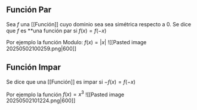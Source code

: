 ## Función Par
Sea $f$ una [[Función]] cuyo dominio sea sea simétrica respecto a 0.
Se dice que $f$ es **una función par si $f(x)=f(-x)$ 

Por ejemplo la función Modulo: $f(x)=|x|$
![[Pasted image 20250502100259.png|600]]
## Función Impar
Se dice que una [[Función]] es impar si $-f(x)=f(-x)$

Por ejemplo la función $f(x)=x{^3}$
![[Pasted image 20250502101224.png|600]]